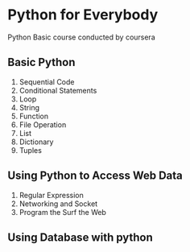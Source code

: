 Python for Everybody
====================
Python Basic course conducted by coursera




## Basic Python

 1. Sequential Code
 2. Conditional Statements
 3. Loop
 4. String
 5. Function
 6. File Operation
 7. List
 8. Dictionary
 9. Tuples

 ## Using Python to Access Web Data

 1. Regular Expression
 2. Networking and Socket
 3. Program the Surf the Web
 
 ## Using Database with python
